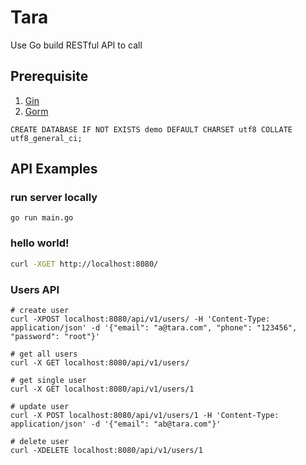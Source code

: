 # Tara
Use Go build RESTful API to call

## Prerequisite
1. [Gin](https://gin-gonic.com/docs/quickstart/)
2. [Gorm](https://gorm.io/docs/index.html)

```
CREATE DATABASE IF NOT EXISTS demo DEFAULT CHARSET utf8 COLLATE utf8_general_ci;
```

## API Examples
### run server locally
```
go run main.go
```
### hello world!
```bash
curl -XGET http://localhost:8080/
```
### Users API
```
# create user
curl -XPOST localhost:8080/api/v1/users/ -H 'Content-Type: application/json' -d '{"email": "a@tara.com", "phone": "123456", "password": "root"}' 

# get all users
curl -X GET localhost:8080/api/v1/users/

# get single user
curl -X GET localhost:8080/api/v1/users/1

# update user
curl -X POST localhost:8080/api/v1/users/1 -H 'Content-Type: application/json' -d '{"email": "ab@tara.com"}'

# delete user
curl -XDELETE localhost:8080/api/v1/users/1
```